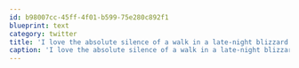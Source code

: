 ```yaml
---
id: b98007cc-45ff-4f01-b599-75e280c892f1
blueprint: text
category: twitter
title: 'I love the absolute silence of a walk in a late-night blizzard.'
caption: 'I love the absolute silence of a walk in a late-night blizzard.'
---
```

